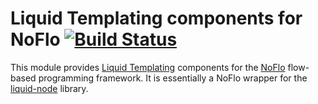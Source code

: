 Liquid Templating components for NoFlo [![Build Status](https://secure.travis-ci.org/bergie/noflo-liquid.png?branch=master)](https://travis-ci.org/bergie/noflo-liquid)
=========================

This module provides [Liquid Templating](http://liquidmarkup.org/) components for the [NoFlo](http://noflojs.org/) flow-based programming framework. It is essentially a NoFlo wrapper for the [liquid-node](https://github.com/sirlantis/liquid-node) library.

